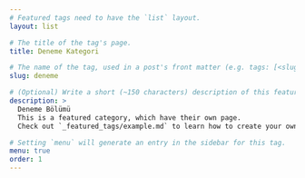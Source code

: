 ```yaml
---
# Featured tags need to have the `list` layout.
layout: list

# The title of the tag's page.
title: Deneme Kategori

# The name of the tag, used in a post's front matter (e.g. tags: [<slug>]).
slug: deneme

# (Optional) Write a short (~150 characters) description of this featured tag.
description: >
  Deneme Bölümü
  This is a featured category, which have their own page.
  Check out `_featured_tags/example.md` to learn how to create your own.

# Setting `menu` will generate an entry in the sidebar for this tag.
menu: true
order: 1
---
```

